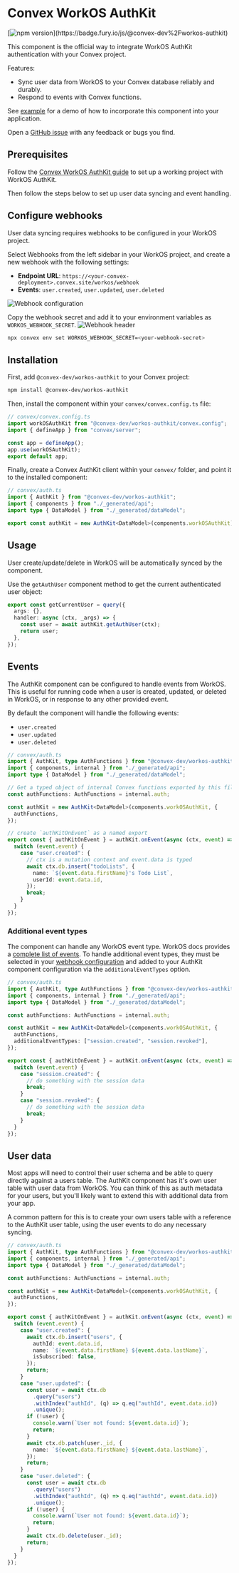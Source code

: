 # Convex WorkOS AuthKit

[![npm version](https://badge.fury.io/js/@convex-dev%2Fworkos-authkit.svg?)](https://badge.fury.io/js/@convex-dev%2Fworkos-authkit)

<!-- START: Include on https://convex.dev/components -->

This component is the official way to integrate WorkOS AuthKit authentication with your Convex project.

Features:

- Sync user data from WorkOS to your Convex database reliably and durably.
- Respond to events with Convex functions.

See [example](./example) for a demo of how to incorporate this component into your application.

Open a [GitHub issue](https://github.com/get-convex/workos-authkit/issues) with
any feedback or bugs you find.

## Prerequisites

Follow the [Convex WorkOS AuthKit guide](https://docs.convex.dev/auth/authkit/)
to set up a working project with WorkOS AuthKit.

Then follow the steps below to set up user data syncing and event handling.

## Configure webhooks

User data syncing requires webhooks to be configured in your WorkOS project.

Select Webhooks from the left sidebar in your WorkOS project, and create a new
webhook with the following settings:

- **Endpoint URL**: `https://<your-convex-deployment>.convex.site/workos/webhook`
- **Events**: `user.created`, `user.updated`, `user.deleted`

![Webhook
configuration](https://raw.githubusercontent.com/erquhart/workos-authkit/refs/heads/main/assets/webhook-configuration.png)

Copy the webhook secret and add it to your environment variables as
`WORKOS_WEBHOOK_SECRET`.
![Webhook header](https://raw.githubusercontent.com/erquhart/workos-authkit/refs/heads/main/assets/webhook-header.png)

```sh
npx convex env set WORKOS_WEBHOOK_SECRET=<your-webhook-secret>
```

## Installation

First, add `@convex-dev/workos-authkit` to your Convex project:

```sh
npm install @convex-dev/workos-authkit
```

Then, install the component within your `convex/convex.config.ts` file:

```ts
// convex/convex.config.ts
import workOSAuthKit from "@convex-dev/workos-authkit/convex.config";
import { defineApp } from "convex/server";

const app = defineApp();
app.use(workOSAuthKit);
export default app;
```

Finally, create a Convex AuthKit client within your `convex/` folder, and point it
to the installed component:

```ts
// convex/auth.ts
import { AuthKit } from "@convex-dev/workos-authkit";
import { components } from "./_generated/api";
import type { DataModel } from "./_generated/dataModel";

export const authKit = new AuthKit<DataModel>(components.workOSAuthKit);
```

## Usage

User create/update/delete in WorkOS will be automatically synced by the
component.

Use the `getAuthUser` component method to get the current authenticated user
object:

```ts
export const getCurrentUser = query({
  args: {},
  handler: async (ctx, _args) => {
    const user = await authKit.getAuthUser(ctx);
    return user;
  },
});
```

## Events

The AuthKit component can be configured to handle events from WorkOS. This is
useful for running code when a user is created, updated, or deleted in WorkOS,
or in response to any other provided event.

By default the component will handle the following events:

- `user.created`
- `user.updated`
- `user.deleted`

```ts
// convex/auth.ts
import { AuthKit, type AuthFunctions } from "@convex-dev/workos-authkit";
import { components, internal } from "./_generated/api";
import type { DataModel } from "./_generated/dataModel";

// Get a typed object of internal Convex functions exported by this file
const authFunctions: AuthFunctions = internal.auth;

const authKit = new AuthKit<DataModel>(components.workOSAuthKit, {
  authFunctions,
});

// create `authKitOnEvent` as a named export
export const { authKitOnEvent } = authKit.onEvent(async (ctx, event) => {
  switch (event.event) {
    case "user.created": {
      // ctx is a mutation context and event.data is typed
      await ctx.db.insert("todoLists", {
        name: `${event.data.firstName}'s Todo List`,
        userId: event.data.id,
      });
      break;
    }
  }
});
```

### Additional event types

The component can handle any WorkOS event type. WorkOS docs provides a [complete
list of events](https://workos.com/docs/events). To handle additional event types,
they must be selected in your [webhook configuration](#configure-webhooks) and added to your AuthKit
component configuration via the `additionalEventTypes` option.

```ts
// convex/auth.ts
import { AuthKit, type AuthFunctions } from "@convex-dev/workos-authkit";
import { components, internal } from "./_generated/api";
import type { DataModel } from "./_generated/dataModel";

const authFunctions: AuthFunctions = internal.auth;

const authKit = new AuthKit<DataModel>(components.workOSAuthKit, {
  authFunctions,
  additionalEventTypes: ["session.created", "session.revoked"],
});

export const { authKitOnEvent } = authKit.onEvent(async (ctx, event) => {
  switch (event.event) {
    case "session.created": {
      // do something with the session data
      break;
    }
    case "session.revoked": {
      // do something with the session data
      break;
    }
  }
});
```

## User data

Most apps will need to control their user schema and be able to query directly
against a users table. The AuthKit component has it's own user table with user
data from WorkOS. You can think of this as auth metadata for your users, but
you'll likely want to extend this with additional data from your app.

A common pattern for this is to create your own users table with a reference to
the AuthKit user table, using the user events to do any necessary syncing.

```ts
// convex/auth.ts
import { AuthKit, type AuthFunctions } from "@convex-dev/workos-authkit";
import { components, internal } from "./_generated/api";
import type { DataModel } from "./_generated/dataModel";

const authFunctions: AuthFunctions = internal.auth;

const authKit = new AuthKit<DataModel>(components.workOSAuthKit, {
  authFunctions,
});

export const { authKitOnEvent } = authKit.onEvent(async (ctx, event) => {
  switch (event.event) {
    case "user.created": {
      await ctx.db.insert("users", {
        authId: event.data.id,
        name: `${event.data.firstName} ${event.data.lastName}`,
        isSubscribed: false,
      });
      return;
    }
    case "user.updated": {
      const user = await ctx.db
        .query("users")
        .withIndex("authId", (q) => q.eq("authId", event.data.id))
        .unique();
      if (!user) {
        console.warn(`User not found: ${event.data.id}`);
        return;
      }
      await ctx.db.patch(user._id, {
        name: `${event.data.firstName} ${event.data.lastName}`,
      });
      return;
    }
    case "user.deleted": {
      const user = await ctx.db
        .query("users")
        .withIndex("authId", (q) => q.eq("authId", event.data.id))
        .unique();
      if (!user) {
        console.warn(`User not found: ${event.data.id}`);
        return;
      }
      await ctx.db.delete(user._id);
      return;
    }
  }
});
```

<!-- END: Include on https://convex.dev/components -->

